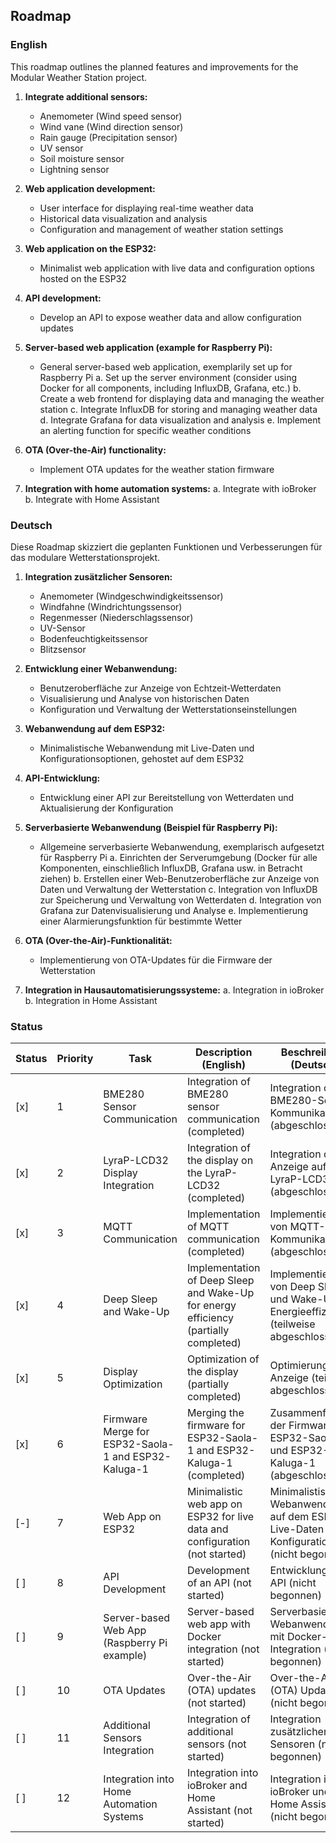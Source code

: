 ## Roadmap

### English

This roadmap outlines the planned features and improvements for the Modular Weather Station project.

1. **Integrate additional sensors:**
   - Anemometer (Wind speed sensor)
   - Wind vane (Wind direction sensor)
   - Rain gauge (Precipitation sensor)
   - UV sensor
   - Soil moisture sensor
   - Lightning sensor

2. **Web application development:**
   - User interface for displaying real-time weather data
   - Historical data visualization and analysis
   - Configuration and management of weather station settings

3. **Web application on the ESP32:**
   - Minimalist web application with live data and configuration options hosted on the ESP32

4. **API development:**
   - Develop an API to expose weather data and allow configuration updates

5. **Server-based web application (example for Raspberry Pi):**
   - General server-based web application, exemplarily set up for Raspberry Pi
   a. Set up the server environment (consider using Docker for all components, including InfluxDB, Grafana, etc.)
   b. Create a web frontend for displaying data and managing the weather station
   c. Integrate InfluxDB for storing and managing weather data
   d. Integrate Grafana for data visualization and analysis
   e. Implement an alerting function for specific weather conditions

6. **OTA (Over-the-Air) functionality:**
   - Implement OTA updates for the weather station firmware

7. **Integration with home automation systems:**
   a. Integrate with ioBroker
   b. Integrate with Home Assistant

### Deutsch

Diese Roadmap skizziert die geplanten Funktionen und Verbesserungen für das modulare Wetterstationsprojekt.

1. **Integration zusätzlicher Sensoren:**
   - Anemometer (Windgeschwindigkeitssensor)
   - Windfahne (Windrichtungssensor)
   - Regenmesser (Niederschlagssensor)
   - UV-Sensor
   - Bodenfeuchtigkeitssensor
   - Blitzsensor

2. **Entwicklung einer Webanwendung:**
   - Benutzeroberfläche zur Anzeige von Echtzeit-Wetterdaten
   - Visualisierung und Analyse von historischen Daten
   - Konfiguration und Verwaltung der Wetterstationseinstellungen

3. **Webanwendung auf dem ESP32:**
   - Minimalistische Webanwendung mit Live-Daten und Konfigurationsoptionen, gehostet auf dem ESP32

4. **API-Entwicklung:**
   - Entwicklung einer API zur Bereitstellung von Wetterdaten und Aktualisierung der Konfiguration

5. **Serverbasierte Webanwendung (Beispiel für Raspberry Pi):**
   - Allgemeine serverbasierte Webanwendung, exemplarisch aufgesetzt für Raspberry Pi
   a. Einrichten der Serverumgebung (Docker für alle Komponenten, einschließlich InfluxDB, Grafana usw. in Betracht ziehen)
   b. Erstellen einer Web-Benutzeroberfläche zur Anzeige von Daten und Verwaltung der Wetterstation
   c. Integration von InfluxDB zur Speicherung und Verwaltung von Wetterdaten
   d. Integration von Grafana zur Datenvisualisierung und Analyse
   e. Implementierung einer Alarmierungsfunktion für bestimmte Wetter

6. **OTA (Over-the-Air)-Funktionalität:**
   - Implementierung von OTA-Updates für die Firmware der Wetterstation

7. **Integration in Hausautomatisierungssysteme:**
   a. Integration in ioBroker
   b. Integration in Home Assistant

### Status

| Status       | Priority | Task                                              | Description (English)                                            | Beschreibung (Deutsch)                                          | Complexity |
|--------------|----------|---------------------------------------------------|------------------------------------------------------------------|----------------------------------------------------------------|------------|
| [x]          | 1        | BME280 Sensor Communication                      | Integration of BME280 sensor communication (completed)           | Integration der BME280-Sensor-Kommunikation (abgeschlossen)   | Medium     |
| [x]          | 2        | LyraP-LCD32 Display Integration                  | Integration of the display on the LyraP-LCD32 (completed)        | Integration der Anzeige auf dem LyraP-LCD32 (abgeschlossen)    | Medium     |
| [x]          | 3        | MQTT Communication                                | Implementation of MQTT communication (completed)                  | Implementierung von MQTT-Kommunikation (abgeschlossen)         | Medium     |
| [x]          | 4        | Deep Sleep and Wake-Up                            | Implementation of Deep Sleep and Wake-Up for energy efficiency (partially completed) | Implementierung von Deep Sleep und Wake-Up für Energieeffizienz (teilweise abgeschlossen) | Medium     |
| [x]          | 5        | Display Optimization                              | Optimization of the display (partially completed)                          | Optimierung der Anzeige (teilweise abgeschlossen)                       | Medium     |
| [x]          | 6        | Firmware Merge for ESP32-Saola-1 and ESP32-Kaluga-1 | Merging the firmware for ESP32-Saola-1 and ESP32-Kaluga-1 (completed) | Zusammenführung der Firmware für ESP32-Saola-1 und ESP32-Kaluga-1 (abgeschlossen) | High       |
| [-]          | 7        | Web App on ESP32                                  | Minimalistic web app on ESP32 for live data and configuration (not started) | Minimalistische Webanwendung auf dem ESP32 für Live-Daten und Konfiguration (nicht begonnen) | Medium     |
| [ ]          | 8        | API Development                                   | Development of an API (not started)                               | Entwicklung einer API (nicht begonnen)                          | Medium     |
| [ ]          | 9        | Server-based Web App (Raspberry Pi example)       | Server-based web app with Docker integration (not started)        | Serverbasierte Webanwendung mit Docker-Integration (nicht begonnen) | High       |
| [ ]          | 10       | OTA Updates                                       | Over-the-Air (OTA) updates (not started)                           | Over-the-Air (OTA) Updates (nicht begonnen)                    | Medium     |
| [ ]          | 11       | Additional Sensors Integration                   | Integration of additional sensors (not started)                    | Integration zusätzlicher Sensoren (nicht begonnen)             | High       |
| [ ]          | 12       | Integration into Home Automation Systems          | Integration into ioBroker and Home Assistant (not started)        | Integration in ioBroker und Home Assistant (nicht begonnen)    | Medium     |
